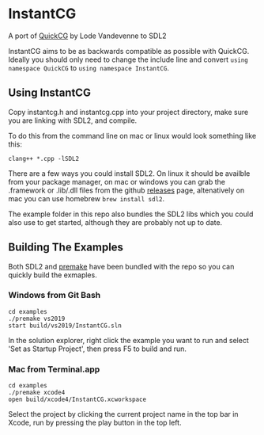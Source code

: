 # InstantCG

A port of [QuickCG](https://lodev.org/quickcg/) by Lode Vandevenne to SDL2

InstantCG aims to be as backwards compatible as possible with QuickCG. Ideally you should only need to change the include line and convert `using namespace QuickCG` to `using namespace InstantCG`.

## Using InstantCG

Copy instantcg.h and instantcg.cpp into your project directory, make sure you are linking with SDL2, and compile.

To do this from the command line on mac or linux would look something like this:

```
clang++ *.cpp -lSDL2
```

There are a few ways you could install SDL2. On linux it should be availble from your package manager, on mac or windows you can grab the .framework or .lib/.dll files from the github [releases](https://github.com/libsdl-org/SDL/releases) page, altenatively on mac you can use homebrew `brew install sdl2`.

The example folder in this repo also bundles the SDL2 libs which you could also use to get started, although they are probably not up to date.

## Building The Examples

Both SDL2 and [premake](https://premake.github.io/) have been bundled with the repo so you can quickly build the exmaples.

### Windows from Git Bash

```
cd examples
./premake vs2019
start build/vs2019/InstantCG.sln
```

In the solution explorer, right click the example you want to run and select 'Set as Startup Project', then press F5 to build and run.

### Mac from Terminal.app

```
cd examples
./premake xcode4
open build/xcode4/InstantCG.xcworkspace
```

Select the project by clicking the current project name in the top bar in Xcode, run by pressing the play button in the top left.